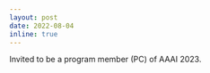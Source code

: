 ```yaml
---
layout: post
date: 2022-08-04
inline: true
---
```


Invited to be a program member (PC) of AAAI 2023.
